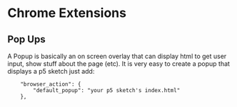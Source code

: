 # Chrome Extensions



## Pop Ups

A Popup is basically an on screen overlay that can display html to get user input, show stuff about the page (etc). It is very easy to create a popup that displays a p5 sketch just add:

```
    "browser_action": {
        "default_popup": "your p5 sketch's index.html"
    },
    
```